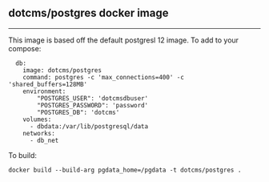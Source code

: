 ## dotcms/postgres docker image
---
This image is based off the default postgresl 12 image.  To add to your compose:

```
  db:
    image: dotcms/postgres
    command: postgres -c 'max_connections=400' -c 'shared_buffers=128MB'
    environment:
        "POSTGRES_USER": 'dotcmsdbuser'
        "POSTGRES_PASSWORD": 'password'
        "POSTGRES_DB": 'dotcms'
    volumes:
      - dbdata:/var/lib/postgresql/data
    networks:
      - db_net
```


To build:
```
docker build --build-arg pgdata_home=/pgdata -t dotcms/postgres .
```

